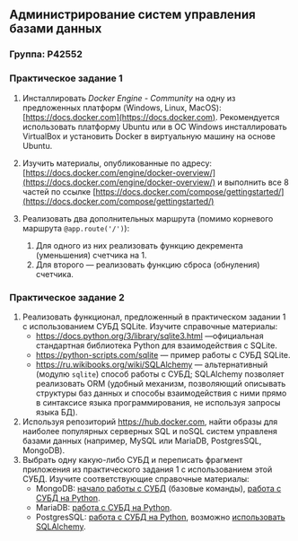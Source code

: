 ## Администрирование систем управления базами данных

### Группа: P42552



### Практическое задание 1

1. Инсталлировать *Docker Engine - Community* на одну из предложенных платформ (Windows, Linux, MacOS): [https://docs.docker.com](https://docs.docker.com). Рекомендуется использовать платформу Ubuntu или в ОС Windows инсталлировать VirtualBox и установить Docker в виртуальную машину на основе Ubuntu.

2. Изучить материалы, опубликованные по адресу: [https://docs.docker.com/engine/docker-overview/](https://docs.docker.com/engine/docker-overview/) и выполнить все 8 частей по ссылке [https://docs.docker.com/compose/gettingstarted/](https://docs.docker.com/compose/gettingstarted/)

3. Реализовать два дополнительных маршрута (помимо корневого маршрута ```@app.route('/')```):

   1. Для одного из них реализовать функцию декремента (уменьшения) счетчика на 1.
   2. Для второго — реализовать функцию сброса (обнуления) счетчика.

   

### Практическое задание 2

1. Реализовать функционал, предложенный в практическом задании 1 с использованием СУБД SQLite. Изучите справочные материалы: 
   - https://docs.python.org/3/library/sqlite3.html —официальная стандартная библиотека Python для взаимодействия с SQLite.
   - https://python-scripts.com/sqlite — пример работы с СУБД SQLite.
   - https://ru.wikibooks.org/wiki/SQLAlchemy — альтернативный (модулю ```sqlite```) способ работы с СУБД; SQLAlchemy позволяет реализовать ORM (удобный механизм, позволяющий описывать структуры баз данных и способы взаимодействия с ними прямо в синтаксисе языка программирования, не используя запросы языка БД).
2. Используя репозиторий https://hub.docker.com, найти образы для наиболее популярных серверных SQL и noSQL систем управленя базами данных (например, MySQL или MariaDB, PostgresSQL, MongoDB).
3. Выбрать одну какую-либо СУБД и переписать фрагмент приложения из практического задания 1 с использованием этой СУБД. Изучите соответствующие справочные материалы: 
   - MongoDB: [начало работы с СУБД](https://docs.mongodb.com/manual/tutorial/getting-started/) (базовые команды), [работа с СУБД на Python](https://docs.mongodb.com/ecosystem/drivers/pymongo/).
   - MariaDB: [работа с СУБД на Python](https://mariadb.com/resources/blog/how-to-connect-python-programs-to-mariadb/).
   - PostgresSQL: [работа с СУБД на Python](https://lectureswww.readthedocs.io/6.www.sync/2.codding/9.databases/1.postgres.html), возможно [использовать SQLAlchemy](https://docs.sqlalchemy.org/en/13/dialects/postgresql.html).